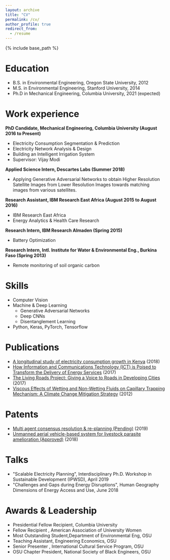 ```yaml
---
layout: archive
title: "CV"
permalink: /cv/
author_profile: true
redirect_from:
  - /resume
---
```


{% include base_path %}

Education
======
* B.S. in Environmental Engineering, Oregon State University, 2012
* M.S. in Environmental Engineering, Stanford University, 2014
* Ph.D in Mechanical Engineering, Columbia University, 2021 (expected)

Work experience
======

**PhD Candidate, Mechanical Engineering, Columbia University (August 2016 to Present)**
 * Electricity Consumption Segmentation & Prediction
 * Electricity Network Analysis & Design
 * Building an Intelligent Irrigation System
 * Supervisor: Vijay Modi

**Applied Science Intern, Descartes Labs (Summer 2018)**
 * Applying Generative Adversarial Networks to obtain Higher Resolution Satellite Images from Lower Resolution Images towards matching images from various satellites.

**Research Assistant, IBM Research East Africa (August 2015 to August 2016)**
 * IBM Research East Africa
 * Energy Analytics & Health Care Research 

**Research Intern, IBM Research Almaden (Spring 2015)**
   * Battery Optimization
  
**Research Intern, Intl. Institute for Water & Environmental Eng., Burkina Faso (Spring 2013)**
  * Remote monitoring of soil organic carbon
 
  
Skills
======
* Computer Vision 
* Machine & Deep Learning
  * Generative Adversarial Networks
  * Deep CNNs
  * Disentanglement Learning
* Python, Keras, PyTorch, Tensorflow 

Publications
======
* [A longitudinal study of electricity consumption growth in Kenya](https://doi.org/10.1016/j.enpol.2018.08.065) (2018)
* [How Information and Communications Technology (ICT) is Poised to Transform the Delivery of Energy Services](http://dx.doi.org/10.18235/0001010) (2017)
* [The Living Roads Project: Giving a Voice to Roads in Developing Cities](https://trid.trb.org/view/1439767) (2017)
* [Viscous Effects of Wetting and Non-Wetting Fluids on Capillary Trapping Mechanism: A Climate Change Mitigation Strategy](https://ir.library.oregonstate.edu/concern/honors_college_theses/fn107096w) (2012)


Patents
======
* [Multi agent consensus resolution & re-planning (Pending)](https://patents.google.com/patent/US20190103192A1/en) (2019)
* [Unmanned aerial vehicle-based system for livestock parasite amelioration (Approved)](https://patents.google.com/patent/US9943387B2/en) (2018)
  
Talks
======
* "Scalable Electricity Planning", Interdisciplinary Ph.D. Workshop in Sustainable Development (IPWSD), April 2019
* "Challenges and Gaps during Energy Disruptions", Human Geography Dimensions of Energy Access and Use, June 2018
  
Awards & Leadership
======
* Presidential Fellow Recipient, Columbia University
* Fellow Recipient , American Association of University Women
* Most Outstanding Student,Department of Environmental Eng, OSU 
* Teaching Assistant, Engineering Economics, OSU
* Senior Presenter , International Cultural Service Program, OSU 
* OSU Chapter President, National Society of Black Engineers, OSU
